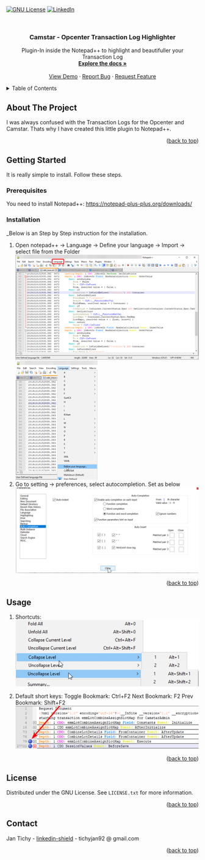 <!-- Improved compatibility of back to top link: See: https://github.com/M4ndarrr/Camstar-Opcenter-Transaction-Log-Highlighter/pull/73 -->
<a name="readme-top"></a>
<!--
*** Thanks for checking out the Best-README-Template. If you have a suggestion
*** that would make this better, please fork the repo and create a pull request
*** or simply open an issue with the tag "enhancement".
*** Don't forget to give the project a star!
*** Thanks again! Now go create something AMAZING! :D
-->



<!-- PROJECT SHIELDS -->
<!--
*** I'm using markdown "reference style" links for readability.
*** Reference links are enclosed in brackets [ ] instead of parentheses ( ).
*** See the bottom of this document for the declaration of the reference variables
*** for contributors-url, forks-url, etc. This is an optional, concise syntax you may use.
*** https://www.markdownguide.org/basic-syntax/#reference-style-links
-->
[![GNU License][license-shield]][license-url]
[![LinkedIn][linkedin-shield]][linkedin-url]



<!-- PROJECT LOGO -->
<br />
<div align="center">

  <h3 align="center">Camstar - Opcenter Transaction Log Highlighter</h3>

  <p align="center">
    Plugin-In inside the Notepad++ to highlight and beautifuller your Transaction Log
    <br />
    <a href="https://github.com/M4ndarrr/Camstar-Opcenter-Transaction-Log-Highlighter/Syntax-Highlighter-Transcation.docx"><strong>Explore the docs »</strong></a>
    <br />
    <br />
    <a href="https://github.com/M4ndarrr/Camstar-Opcenter-Transaction-Log-Highlighter">View Demo</a>
    ·
    <a href="https://github.com/M4ndarrr/Camstar-Opcenter-Transaction-Log-Highlighter/issues">Report Bug</a>
    ·
    <a href="https://github.com/M4ndarrr/Camstar-Opcenter-Transaction-Log-Highlighter/issues">Request Feature</a>
  </p>
</div>



<!-- TABLE OF CONTENTS -->
<details>
  <summary>Table of Contents</summary>
  <ol>
    <li>
      <a href="#about-the-project">About The Project</a>
    </li>
    <li>
      <a href="#getting-started">Getting Started</a>
      <ul>
        <li><a href="#prerequisites">Prerequisites</a></li>
        <li><a href="#installation">Installation</a></li>
      </ul>
    </li>
    <li><a href="#usage">Usage</a></li>
    <li><a href="#license">License</a></li>
    <li><a href="#contact">Contact</a></li>
  </ol>
</details>



<!-- ABOUT THE PROJECT -->
## About The Project

I was always confused with the Transaction Logs for the Opcenter and Camstar. Thats why I have created this little plugin to Notepad++. 

<p align="right">(<a href="#readme-top">back to top</a>)</p>



<!-- GETTING STARTED -->
## Getting Started

It is really simple to install. Follow these steps.

### Prerequisites

You need to install Notepad++: https://notepad-plus-plus.org/downloads/

### Installation

_Below is an Step by Step instruction for the installation.

1. Open notepad++ -> Language -> Define your language -> Import -> select file from the Folder
![1][1-screenshot]
![2][2-screenshot]
2. Go to setting -> preferences, select autocompletion. Set as below
![3][3-screenshot]

<p align="right">(<a href="#readme-top">back to top</a>)</p>



<!-- USAGE EXAMPLES -->
## Usage

1. Shortcuts:
![4][4-screenshot]

2. Default short keys:
	Toggle Bookmark: Ctrl+F2
	Next Bookmark: F2
	Prev Bookmark: Shift+F2
![5][5-screenshot]
<p align="right">(<a href="#readme-top">back to top</a>)</p>




<!-- LICENSE -->
## License

Distributed under the GNU License. See `LICENSE.txt` for more information.

<p align="right">(<a href="#readme-top">back to top</a>)</p>



<!-- CONTACT -->
## Contact

Jan Tichy - [linkedin-shield]([linkedin-url]) - tichyjan92 @ gmail.com


<p align="right">(<a href="#readme-top">back to top</a>)</p>


<!-- MARKDOWN LINKS & IMAGES -->
<!-- https://www.markdownguide.org/basic-syntax/#reference-style-links -->
[contributors-shield]: https://img.shields.io/github/contributors/othneildrew/Best-README-Template.svg?style=for-the-badge
[contributors-url]: https://github.com/M4ndarrr/Camstar-Opcenter-Transaction-Log-Highlighter/graphs/contributors
[forks-shield]: https://img.shields.io/github/forks/othneildrew/Best-README-Template.svg?style=for-the-badge
[forks-url]: https://github.com/M4ndarrr/Camstar-Opcenter-Transaction-Log-Highlighter/network/members
[stars-shield]: https://img.shields.io/github/stars/othneildrew/Best-README-Template.svg?style=for-the-badge
[stars-url]: https://github.com/M4ndarrr/Camstar-Opcenter-Transaction-Log-Highlighter/stargazers
[issues-shield]: https://img.shields.io/github/issues/othneildrew/Best-README-Template.svg?style=for-the-badge
[issues-url]: https://github.com/M4ndarrr/Camstar-Opcenter-Transaction-Log-Highlighter/issues
[license-shield]: https://img.shields.io/github/license/othneildrew/Best-README-Template.svg?style=for-the-badge
[license-url]: https://github.com/M4ndarrr/Camstar-Opcenter-Transaction-Log-Highlighter/blob/master/LICENSE.txt
[linkedin-shield]: https://img.shields.io/badge/-LinkedIn-black.svg?style=for-the-badge&logo=linkedin&colorB=555
[linkedin-url]: https://www.linkedin.com/in/jantichy92/
[1-screenshot]: images/1.png
[2-screenshot]: images/2.png
[3-screenshot]: images/3.png
[4-screenshot]: images/4.png
[5-screenshot]: images/5.png
[6-screenshot]: images/6.png
[Next.js]: https://img.shields.io/badge/next.js-000000?style=for-the-badge&logo=nextdotjs&logoColor=white
[Next-url]: https://nextjs.org/
[React.js]: https://img.shields.io/badge/React-20232A?style=for-the-badge&logo=react&logoColor=61DAFB
[React-url]: https://reactjs.org/
[Vue.js]: https://img.shields.io/badge/Vue.js-35495E?style=for-the-badge&logo=vuedotjs&logoColor=4FC08D
[Vue-url]: https://vuejs.org/
[Angular.io]: https://img.shields.io/badge/Angular-DD0031?style=for-the-badge&logo=angular&logoColor=white
[Angular-url]: https://angular.io/
[Svelte.dev]: https://img.shields.io/badge/Svelte-4A4A55?style=for-the-badge&logo=svelte&logoColor=FF3E00
[Svelte-url]: https://svelte.dev/
[Laravel.com]: https://img.shields.io/badge/Laravel-FF2D20?style=for-the-badge&logo=laravel&logoColor=white
[Laravel-url]: https://laravel.com
[Bootstrap.com]: https://img.shields.io/badge/Bootstrap-563D7C?style=for-the-badge&logo=bootstrap&logoColor=white
[Bootstrap-url]: https://getbootstrap.com
[JQuery.com]: https://img.shields.io/badge/jQuery-0769AD?style=for-the-badge&logo=jquery&logoColor=white
[JQuery-url]: https://jquery.com 
